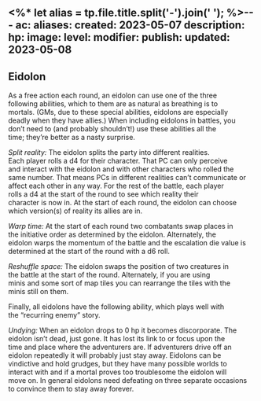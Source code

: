 <%* let alias = tp.file.title.split('-').join(' '); %>---
ac: 
aliases: 
created: 2023-05-07
description: 
hp: 
image: 
level: 
modifier: 
publish: 
updated: 2023-05-08
---

## Eidolon

As a free action each round, an eidolon can use one of the three  
following abilities, which to them are as natural as breathing is to  
mortals. (GMs, due to these special abilities, eidolons are especially  
deadly when they have allies.) When including eidolons in battles, you  
don’t need to (and probably shouldn’t!) use these abilities all the  
time; they’re better as a nasty surprise.

*Split reality:* The eidolon splits the party into different realities.  
Each player rolls a d4 for their character. That PC can only perceive  
and interact with the eidolon and with other characters who rolled the  
same number. That means PCs in different realities can’t communicate or  
affect each other in any way. For the rest of the battle, each player  
rolls a d4 at the start of the round to see which reality their  
character is now in. At the start of each round, the eidolon can choose  
which version(s) of reality its allies are in.

*Warp time:* At the start of each round two combatants swap places in  
the initiative order as determined by the eidolon. Alternately, the  
eidolon warps the momentum of the battle and the escalation die value is  
determined at the start of the round with a d6 roll.

*Reshuffle space:* The eidolon swaps the position of two creatures in  
the battle at the start of the round. Alternately, if you are using  
minis and some sort of map tiles you can rearrange the tiles with the  
minis still on them.

Finally, all eidolons have the following ability, which plays well with  
the “recurring enemy” story.

*Undying:* When an eidolon drops to 0 hp it becomes discorporate. The  
eidolon isn’t dead, just gone. It has lost its link to or focus upon the  
time and place where the adventurers are. If adventurers drive off an  
eidolon repeatedly it will probably just stay away. Eidolons can be  
vindictive and hold grudges, but they have many possible worlds to  
interact with and if a mortal proves too troublesome the eidolon will  
move on. In general eidolons need defeating on three separate occasions  
to convince them to stay away forever.
